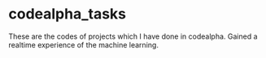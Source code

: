 # codealpha_tasks
These are the codes of projects which I have done in codealpha.
Gained a realtime experience of the machine learning.
